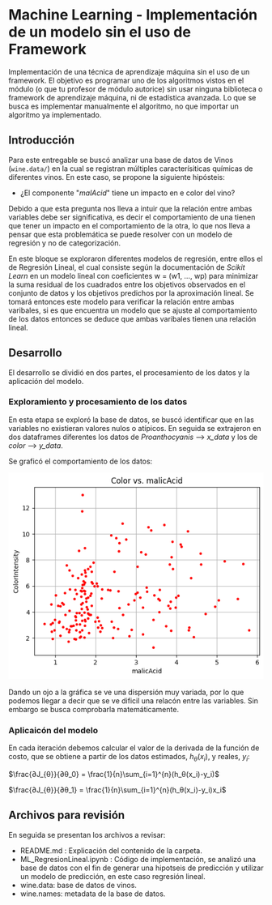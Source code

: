# Machine Learning - Implementación de un modelo sin el uso de Framework

Implementación de una técnica de aprendizaje máquina sin el uso de un framework. El objetivo es programar uno de los algoritmos vistos en el módulo (o que tu profesor de módulo autorice) sin usar ninguna biblioteca o framework de aprendizaje máquina, ni de estadística avanzada. Lo que se busca es implementar manualmente el algoritmo, no que importar un algoritmo ya implementado. 

## Introducción

Para este entregable se buscó analizar una base de datos de Vinos (`wine.data/`) en la cual se registran múltiples caracterísiticas químicas de diferentes vinos. En este caso, se propone la siguiente hipósteis:

  * ¿El componente "_malAcid_" tiene un impacto en e color del vino?

Debido a que esta pregunta nos lleva a intuir que la relación entre ambas variables debe ser significativa, es decir el comportamiento de una tienen que tener un impacto en el comportamiento de la otra, lo que nos lleva a pensar que esta problemática se puede resolver con un modelo de regresión y no de categorización. 

En este bloque se exploraron diferentes modelos de regresión, entre ellos el de Regresión Lineal, el cual consiste según la documentación de _Scikit Learn_ en un modelo lineal con coeficientes w = (w1, …, wp) para minimizar la suma residual de los cuadrados entre los objetivos observados en el conjunto de datos y los objetivos predichos por la aproximación lineal. Se tomará entonces este modelo para verificar la relación entre ambas varibales, si es que encuentra un modelo que se ajuste al comportamiento de los datos entonces se deduce que ambas varibales tienen una relación lineal.

## Desarrollo
El desarrollo se dividió en dos partes, el procesamiento de los datos y la aplicación del modelo.

### Exploramiento y procesamiento de los datos

En esta etapa se exploró la base de datos, se buscó identificar que en las variables no existieran valores nulos o atípicos. En seguida se extrajeron en dos dataframes diferentes los datos de  _Proanthocyanis_ --> _x_data_ y los de _color_ --> _y_data_.

Se graficó el comportamiento de los datos:

 ![](https://github.com/FCANOF/PortafolioImplementacion_TE3006_101_FridaCanoFalcon_A01752953/blob/main/final/M2_ML/Ev_01/colorVsmalAcid.png)

Dando un ojo a la gráfica se ve una dispersión muy variada, por lo que podemos llegar a decir que se ve dificil una relacón entre las variables. Sin embargo se busca comprobarla matemáticamente.

### Aplicaicón del modelo


En cada iteración debemos calcular el valor de la derivada de la función de costo, que se obtiene a partir de los datos estimados, $h_\theta(x_i)$, y reales, $y_i$:

$\frac{∂J_{θ}}{∂θ_0} = \frac{1}{n}\sum_{i=1}^{n}(h_θ(x_i)-y_i)$

$\frac{∂J_{θ}}{∂θ_1} = \frac{1}{n}\sum_{i=1}^{n}(h_θ(x_i)-y_i)x_i$

## Archivos para revisión
En seguida se presentan los archivos a revisar: 

* README.md : Explicación del contenido de la carpeta.  
* ML_RegresionLineal.ipynb : Código de implementación, se analizó una base de datos con el fin de generar una hipotseis de predicción y utilizar un modelo de predicción, en este caso regresión lineal.  
* wine.data: base de datos de vinos.
* wine.names: metadata de la base de datos.
  
